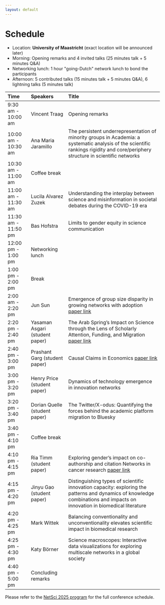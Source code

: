 ```yaml
---
layout: default
---
```


# Schedule
- Location: **University of Maastricht** (exact location will be announced later)
- Morning: Opening remarks and 4 invited talks (25 minutes talk + 5 minutes Q&A)
- Networking lunch: 1 hour "going-Dutch" network lunch to bond the participants
- Afternoon: 5 contributed talks (15 minutes talk + 5 minutes Q&A), 6 lightning talks (5 minutes talk)

| Time      | Speakers | Title |
|:----------- |:----------- |:----------- |
| 9:30 am - 10:00 am   | Vincent Traag |Opening remarks|
| 10:00 am - 10:30 am  | Ana Maria Jaramillo |The persistent underrepresentation of minority groups in Academia: a systematic analysis of the scientific rankings rigidity and core/periphery structure in scientific networks|
| 10:30 am - 11:00 am  | Coffee break ||
| 11:00 am - 11:30 am  | Lucila Alvarez Zuzek |Understanding the interplay between science and misinformation in societal debates during the COVID-19 era|
| 11:30 am - 11:50 pm  |Bas Hofstra |Limits to gender equity in science communication|
| 12:00 pm - 1:00 pm   | Networking lunch ||
| 1:00 pm - 2:00 pm   | Break ||
| 2:00 am - 2:20 pm  | Jun Sun |Emergence of group size disparity in growing networks with adoption [paper link](https://doi.org/10.1038/s42005-024-01799-z)|
| 2:20 pm - 2:40 pm   | Yasaman Asgari (student paper) |The Arab Spring’s Impact on Science through the Lens of Scholarly Attention, Funding, and Migration [paper link](https://arxiv.org/pdf/2503.13238)|
| 2:40 pm - 3:00 pm   | Prashant Garg (student paper) |Causal Claims in Economics [paper link](https://arxiv.org/abs/2501.06873)|
| 3:00 pm - 3:20 pm   | Henry Price (student paper) |Dynamics of technology emergence in innovation networks|
| 3:20 pm - 3:40 pm   | Dorian Quelle (student paper) |The Twitter/X-odus: Quantifying the forces behind the academic platform migration to Bluesky|
| 3:40 pm - 4:10 pm   | Coffee break ||
| 4:10 pm - 4:15 pm   | Ria Timm (student paper) |Exploring gender’s impact on co-authorship and citation Networks in cancer research [paper link](https://github.com/netscisci/netscisci.github.io/blob/main/assets/papers/NetSciSci2025_paper_8.pdf)|
| 4:15 pm - 4:20 pm   | Jinyu Gao (student paper) |Distinguishing types of scientific innovation capacity: exploring the patterns and dynamics of knowledge combinations and impacts on innovation in biomedical literature| 
| 4:20 pm - 4:25 pm   | Mark Wittek |Balancing conventionality and unconventionality elevates scientific impact in biomedical research| 
| 4:25 pm - 4:30 pm   | Katy Börner |Science macroscopes: Interactive data visualizations for exploring multiscale networks in a global society| 
| 4:40 pm - 5:00 pm   | Concluding remarks ||

Please refer to the [NetSci 2025 program](https://netsci2025.github.io/) for the full conference schedule. 

